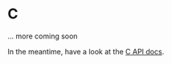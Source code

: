 # C

... more coming soon

In the meantime, have a look at the [C API docs].

[C API docs]: https://bytecodealliance.github.io/wasmtime/c-api/
